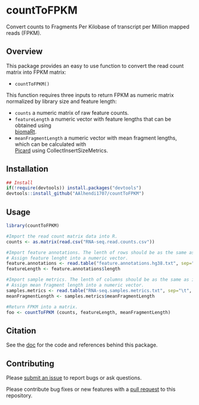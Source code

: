 # countToFPKM
Convert counts to Fragments Per Kilobase of transcript per Million mapped reads (FPKM).

## Overview
This package provides an easy to use function to convert the read count matrix into FPKM matrix:
- `countToFPKM()`
 
This function requires three inputs to return FPKM as numeric matrix normalized by library size and feature length:

 - `counts` a numeric matrix of raw feature counts. 
 - `featureLength` a numeric vector with feature lengths that can be obtained using   
   [biomaRt](https://bioconductor.org/packages/release/bioc/vignettes/biomaRt/inst/doc/biomaRt.html).
 - `meanFragmentLength` a numeric vector with mean fragment lengths, which can be calculated with   
   [Picard](https://broadinstitute.github.io/picard/command-line-overview.html#CollectInsertSizeMetrics)
   using CollectInsertSizeMetrics.
  
## Installation
```r
## Install
if(!require(devtools)) install.packages("devtools")
devtools::install_github("AAlhendi1707/countToFPKM")
```
## Usage
```r
library(countToFPKM)

#Import the read count matrix data into R.
counts <- as.matrix(read.csv("RNA-seq.read.counts.csv"))

#Import feature annotations. The lenth of rows should be as the same as in read count matrix.
# Assign feature lenght into a numeric vector.
feature.annotations <- read.table("feature.annotations.hg38.txt", sep="\t", header=TRUE)
featureLength <- feature.annotations$length

#Import sample metrics. The lenth of columns should be as the same as in read count matrix.
# Assign mean fragment length into a numeric vector.
samples.metrics <- read.table("RNA-seq.samples.metrics.txt", sep="\t", header=TRUE)
meanFragmentLength <- samples.metrics$meanFragmentLength

#Return FPKM into a matrix.
foo <- countToFPKM (counts, featureLength, meanFragmentLength)

```

## Citation
See the [doc][ref] for the code and references behind this package.

## Contributing
Please [submit an issue][issues] to report bugs or ask questions.

Please contribute bug fixes or new features with a [pull request][pull] to this
repository.

[issues]: https://github.com/AAlhendi1707/countToFPKM/issues
[pull]: https://help.github.com/articles/using-pull-requests/
[ref]: https://github.com/AAlhendi1707/countToFPKM/blob/master/doc/countToFPKM-manual.pdf
